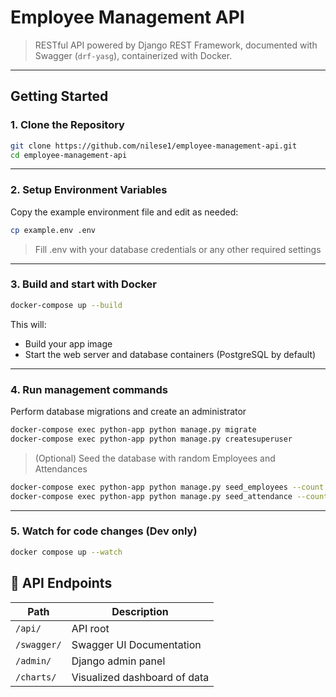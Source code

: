# Employee Management API

> RESTful API powered by Django REST Framework, documented with Swagger (`drf-yasg`), containerized with Docker.

---

## Getting Started

### 1. Clone the Repository

```bash
git clone https://github.com/nilese1/employee-management-api.git
cd employee-management-api
```

---

### 2. Setup Environment Variables
Copy the example environment file and edit as needed:
```bash
cp example.env .env
```
> Fill .env with your database credentials or any other required settings

---

### 3. Build and start with Docker

```bash
docker-compose up --build
```

This will:
- Build your app image
- Start the web server and database containers (PostgreSQL by default)

---

### 4. Run management commands

Perform database migrations and create an administrator
```bash
docker-compose exec python-app python manage.py migrate
docker-compose exec python-app python manage.py createsuperuser
```

> (Optional) Seed the database with random Employees and Attendances
```bash
docker-compose exec python-app python manage.py seed_employees --count [count] --clear
docker-compose exec python-app python manage.py seed_attendance --count [count] --clear
```

---

### 5. Watch for code changes (Dev only)

```bash
docker compose up --watch
```

## 🔗 API Endpoints
| Path           | Description            |
|----------------|------------------------|
| `/api/`        | API root               |
| `/swagger/`    | Swagger UI Documentation             |
| `/admin/`      | Django admin panel     |
| `/charts/`     | Visualized dashboard of data|
